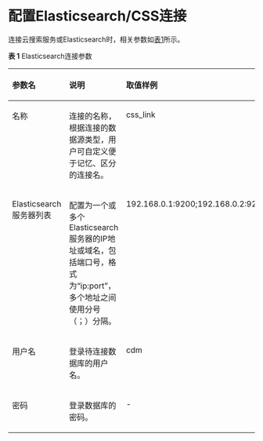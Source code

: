 # 配置Elasticsearch/CSS连接<a name="dayu_01_0035"></a>

连接云搜索服务或Elasticsearch时，相关参数如[表1](#zh-cn_topic_0108275341_table22075105144748)所示。

**表 1**  Elasticsearch连接参数

<a name="zh-cn_topic_0108275341_table22075105144748"></a>
<table><thead align="left"><tr id="zh-cn_topic_0108275341_row19905440144748"><th class="cellrowborder" valign="top" width="21.85%" id="mcps1.2.4.1.1"><p id="zh-cn_topic_0108275341_p1727937144748"><a name="zh-cn_topic_0108275341_p1727937144748"></a><a name="zh-cn_topic_0108275341_p1727937144748"></a>参数名</p>
</th>
<th class="cellrowborder" valign="top" width="55.17999999999999%" id="mcps1.2.4.1.2"><p id="zh-cn_topic_0108275341_p5745174144748"><a name="zh-cn_topic_0108275341_p5745174144748"></a><a name="zh-cn_topic_0108275341_p5745174144748"></a>说明</p>
</th>
<th class="cellrowborder" valign="top" width="22.97%" id="mcps1.2.4.1.3"><p id="zh-cn_topic_0108275341_p62705927144748"><a name="zh-cn_topic_0108275341_p62705927144748"></a><a name="zh-cn_topic_0108275341_p62705927144748"></a>取值样例</p>
</th>
</tr>
</thead>
<tbody><tr id="zh-cn_topic_0108275341_row11298866916"><td class="cellrowborder" valign="top" width="21.85%" headers="mcps1.2.4.1.1 "><p id="zh-cn_topic_0108275341_p15298176296"><a name="zh-cn_topic_0108275341_p15298176296"></a><a name="zh-cn_topic_0108275341_p15298176296"></a>名称</p>
</td>
<td class="cellrowborder" valign="top" width="55.17999999999999%" headers="mcps1.2.4.1.2 "><p id="zh-cn_topic_0108275341_p1369564463813"><a name="zh-cn_topic_0108275341_p1369564463813"></a><a name="zh-cn_topic_0108275341_p1369564463813"></a>连接的名称，根据连接的数据源类型，用户可自定义便于记忆、区分的连接名。</p>
</td>
<td class="cellrowborder" valign="top" width="22.97%" headers="mcps1.2.4.1.3 "><p id="zh-cn_topic_0108275341_p19298156493"><a name="zh-cn_topic_0108275341_p19298156493"></a><a name="zh-cn_topic_0108275341_p19298156493"></a>css_link</p>
</td>
</tr>
<tr id="zh-cn_topic_0108275341_row46015358144748"><td class="cellrowborder" valign="top" width="21.85%" headers="mcps1.2.4.1.1 "><p id="zh-cn_topic_0108275341_p31612872145433"><a name="zh-cn_topic_0108275341_p31612872145433"></a><a name="zh-cn_topic_0108275341_p31612872145433"></a>Elasticsearch服务器列表</p>
</td>
<td class="cellrowborder" valign="top" width="55.17999999999999%" headers="mcps1.2.4.1.2 "><p id="zh-cn_topic_0108275341_p10505843145433"><a name="zh-cn_topic_0108275341_p10505843145433"></a><a name="zh-cn_topic_0108275341_p10505843145433"></a>配置为一个或多个Elasticsearch服务器的IP地址或域名，包括端口号，格式为<span class="parmvalue" id="zh-cn_topic_0108275341_parmvalue757313251129"><a name="zh-cn_topic_0108275341_parmvalue757313251129"></a><a name="zh-cn_topic_0108275341_parmvalue757313251129"></a>“ip:port”</span>，多个地址之间使用分号（；）分隔。</p>
</td>
<td class="cellrowborder" valign="top" width="22.97%" headers="mcps1.2.4.1.3 "><p id="zh-cn_topic_0108275341_p5195678145433"><a name="zh-cn_topic_0108275341_p5195678145433"></a><a name="zh-cn_topic_0108275341_p5195678145433"></a>192.168.0.1:9200;192.168.0.2:9200</p>
</td>
</tr>
<tr id="zh-cn_topic_0108275341_row17315161411152"><td class="cellrowborder" valign="top" width="21.85%" headers="mcps1.2.4.1.1 "><p id="zh-cn_topic_0108275341_p1087762218159"><a name="zh-cn_topic_0108275341_p1087762218159"></a><a name="zh-cn_topic_0108275341_p1087762218159"></a>用户名</p>
</td>
<td class="cellrowborder" valign="top" width="55.17999999999999%" headers="mcps1.2.4.1.2 "><p id="zh-cn_topic_0108275341_p2031520149157"><a name="zh-cn_topic_0108275341_p2031520149157"></a><a name="zh-cn_topic_0108275341_p2031520149157"></a>登录待连接数据库的用户名。</p>
</td>
<td class="cellrowborder" valign="top" width="22.97%" headers="mcps1.2.4.1.3 "><p id="zh-cn_topic_0108275341_p103151614141519"><a name="zh-cn_topic_0108275341_p103151614141519"></a><a name="zh-cn_topic_0108275341_p103151614141519"></a>cdm</p>
</td>
</tr>
<tr id="zh-cn_topic_0108275341_row565818161516"><td class="cellrowborder" valign="top" width="21.85%" headers="mcps1.2.4.1.1 "><p id="zh-cn_topic_0108275341_p96531819155"><a name="zh-cn_topic_0108275341_p96531819155"></a><a name="zh-cn_topic_0108275341_p96531819155"></a>密码</p>
</td>
<td class="cellrowborder" valign="top" width="55.17999999999999%" headers="mcps1.2.4.1.2 "><p id="zh-cn_topic_0108275341_p8657186158"><a name="zh-cn_topic_0108275341_p8657186158"></a><a name="zh-cn_topic_0108275341_p8657186158"></a>登录数据库的密码。</p>
</td>
<td class="cellrowborder" valign="top" width="22.97%" headers="mcps1.2.4.1.3 "><p id="zh-cn_topic_0108275341_p165101871518"><a name="zh-cn_topic_0108275341_p165101871518"></a><a name="zh-cn_topic_0108275341_p165101871518"></a>-</p>
</td>
</tr>
</tbody>
</table>

